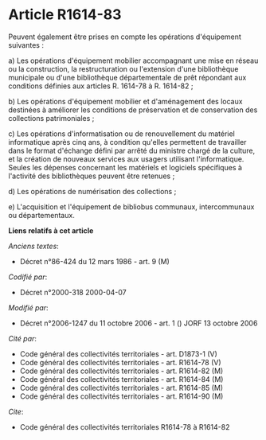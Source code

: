 # Article R1614-83

Peuvent également être prises en compte les opérations d'équipement suivantes :

a) Les opérations d'équipement mobilier accompagnant une mise en réseau ou la construction, la restructuration ou l'extension
d'une bibliothèque municipale ou d'une bibliothèque départementale de prêt répondant aux conditions définies aux articles R.
1614-78 à R. 1614-82 ;

b) Les opérations d'équipement mobilier et d'aménagement des locaux destinées à améliorer les conditions de préservation et
de conservation des collections patrimoniales ;

c) Les opérations d'informatisation ou de renouvellement du matériel informatique après cinq ans, à condition qu'elles
permettent de travailler dans le format d'échange défini par arrêté du ministre chargé de la culture, et la création de
nouveaux services aux usagers utilisant l'informatique. Seules les dépenses concernant les matériels et logiciels spécifiques
à l'activité des bibliothèques peuvent être retenues ;

d) Les opérations de numérisation des collections ;

e) L'acquisition et l'équipement de bibliobus communaux, intercommunaux ou départementaux.

**Liens relatifs à cet article**

_Anciens textes_:

  - Décret n°86-424 du 12 mars 1986 - art. 9 (M)

_Codifié par_:

  - Décret n°2000-318 2000-04-07

_Modifié par_:

  - Décret n°2006-1247 du 11 octobre 2006 - art. 1 () JORF 13 octobre 2006

_Cité par_:

  - Code général des collectivités territoriales - art. D1873-1 (V)
  - Code général des collectivités territoriales - art. R1614-78 (V)
  - Code général des collectivités territoriales - art. R1614-82 (M)
  - Code général des collectivités territoriales - art. R1614-84 (M)
  - Code général des collectivités territoriales - art. R1614-85 (M)
  - Code général des collectivités territoriales - art. R1614-90 (M)

_Cite_:

  - Code général des collectivités territoriales R1614-78 à R1614-82
